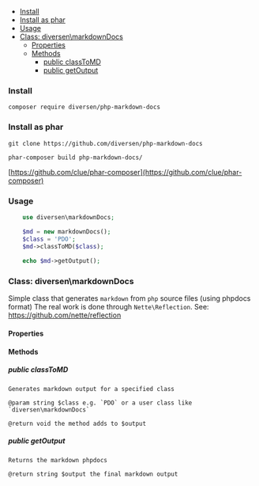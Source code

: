 

<!-- toc -->

- [Install](#install)
- [Install as phar](#install-as-phar)
- [Usage](#usage)
- [Class: diversen\markdownDocs](#class-diversenmarkdowndocs)
  * [Properties](#properties)
  * [Methods](#methods)
    + [public classToMD](#public-classtomd)
    + [public getOutput](#public-getoutput)

<!-- tocstop -->

### Install

    composer require diversen/php-markdown-docs

### Install as phar

    git clone https://github.com/diversen/php-markdown-docs
	
    phar-composer build php-markdown-docs/

[https://github.com/clue/phar-composer](https://github.com/clue/phar-composer)

### Usage
~~~php
    use diversen\markdownDocs;

    $md = new markdownDocs();
    $class = 'PDO';
    $md->classToMD($class);
     
    echo $md->getOutput();
~~~

### Class: diversen\markdownDocs

Simple class that generates `markdown` from `php` source files (using phpdocs format)
The real work is done through `Nette\Reflection`. See: https://github.com/nette/reflection

#### Properties

#### Methods

##### public classToMD

    Generates markdown output for a specified class

    @param string $class e.g. `PDO` or a user class like `diversen\markdownDocs`

    @return void the method adds to $output

##### public getOutput

    Returns the markdown phpdocs

    @return string $output the final markdown output

